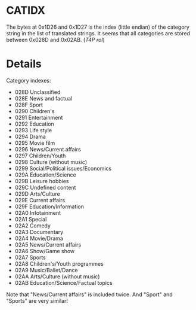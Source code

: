 # CATIDX #

The bytes at 0x1D26 and 0x1D27 is the index (little endian) of the category string in the list of translated strings. It seems that all categories are stored between 0x028D and 0x02AB. (_T4P rol_)

# Details #

Category indexes:

  * 028D Unclassified
  * 028E News and factual
  * 028F Sport
  * 0290 Children's
  * 0291 Entertainment
  * 0292 Education
  * 0293 Life style
  * 0294 Drama
  * 0295 Movie film
  * 0296 News/Current affairs
  * 0297 Children/Youth
  * 0298 Culture (without music)
  * 0299 Social/Political issues/Economics
  * 029A Education/Science
  * 029B Leisure hobbies
  * 029C Undefined content
  * 029D Arts/Culture
  * 029E Current affairs
  * 029F Education/Information
  * 02A0 Infotainment
  * 02A1 Special
  * 02A2 Comedy
  * 02A3 Documentary
  * 02A4 Movie/Drama
  * 02A5 News/Current affairs
  * 02A6 Show/Game show
  * 02A7 Sports
  * 02A8 Children's/Youth programmes
  * 02A9 Music/Ballet/Dance
  * 02AA Arts/Culture (without music)
  * 02AB Education/Science/Factual topics

Note that "News/Current affairs" is included twice. And "Sport" and "Sports" are very similar!